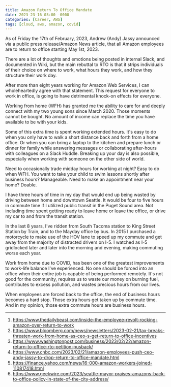 ```yaml
---
title: Amazon Return To Office Mandate
date: 2023-23-16 03:00 -0000
categories: [Career, AWS]
tags: [cloud, aws, amazon, covid]
---
```


As of Friday the 17th of February, 2023, Andrew (Andy) Jassy announced via a public press release/Amazon News article, that all Amazon employees are to return to office starting May 1st, 2023.

There are a lot of thoughts and emotions being posted in internal Slack, and documented in Wiki, but the main rebuttal to RTO is that it strips individuals of their choice on where to work, what hours they work, and how they structure their work day.

After more than eight years working for Amazon Web Services, I can wholeheartedly agree with that statement.  This request for everyone to work in office, is going to have detrimental knock-on effects for everyone.

Working from home (WFH) has granted me the ability to care for and deeply connect with my two young sons since March 2020.  Those moments cannot be bought.  No amount of income can replace the time you have available to be with your kids.

Some of this extra time is spent working extended hours.  It's easy to do when you only have to walk a short distance back and forth from a home office.  Or when you can bring a laptop to the kitchen and prepare lunch or dinner for family while answering messages or collaborating after-hours with colleagues on a Slack Huddle.  Breaking up your day is also possible, especially when working with someone on the other side of world.

Need to occasionally trade midday hours for working at night?  Easy to do when WFH.  You want to take your child to swim lessons shortly after business hours?  Manageable.  Need to make an appointment near your home?  Doable.

I have three hours of time in my day that would end up being wasted by driving between home and downtown Seattle.  It would be four to five hours in commute time if I utilized public transit in the Puget Sound area.  Not including time spent getting ready to leave home or leave the office, or drive my car to and from the transit station.

In the last 8 years, I've ridden from South Tacoma station to King Street Station by Train, and to the Mayday office by bus.  In 2015 I purchased a motorcycle to make use of the HOV lane to speed up my commute and get away from the majority of distracted drivers on I-5.  I watched as I-5 gridlocked later and later into the morning and evening, making commuting worse each year.

Work from home due to COVID, has been one of the greatest improvements to work-life balance I've experienced.  No one should be forced into an office when their entire job is capable of being performed remotely.  It's not good for the community, requires us to waste our money on burning fuel, contributes to excess pollution, and wastes precious hours from our lives.

When employees are forced back to the office, the end of business hours becomes a hard stop.  Those extra hours get taken up by commute time.  And in my opinion, those extra commute hours are business hours.

---

1. https://www.thedailybeast.com/inside-the-employee-revolt-rocking-amazon-over-return-to-work
2. https://www.bloomberg.com/news/newsletters/2023-02-21/tax-breaks-threaten-work-from-home-as-ceo-s-get-return-to-office-incentives
3. https://www.washingtonpost.com/business/2023/02/22/amazon-return-to-office-rto-petition-pusback/
4. https://www.cnbc.com/2023/02/21/amazon-employees-push-ceo-andy-jassy-to-drop-return-to-office-mandate.html
5. https://finance.yahoo.com/news/16-000-amazon-workers-joined-110817418.html
6. https://www.geekwire.com/2023/seattle-mayor-praises-amazons-back-to-office-policy-in-state-of-the-city-address/
